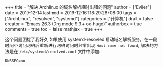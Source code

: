 +++
title = "解决 Archlinux 的域名解析超时出错的问题"
author = ["Eviler"]
date = 2019-12-14
lastmod = 2019-12-16T18:29:28+08:00
tags = ["ArchLinux", "resolved", "systemd"]
categories = ["计算机"]
draft = false
creator = "Emacs 26.3 (Org mode 9.3 + ox-hugo)"
authorbox = true
comments = true
toc = false
mathjax = true
+++

这个问题困扰了我好久 如果使用 systemd-resovled 启动域名解析服务，在一段时间不访问网络后重新进行网络访问时经常出现 `Host name not found`, 解决的方法是在
`/etc/systemd/resolved.conf`
文件中添加:

```text
DNSSEC=no
```
